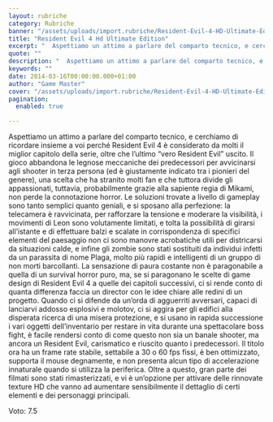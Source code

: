 ```yaml
---
layout: rubriche
category: Rubriche
banner: "/assets/uploads/import.rubriche/Resident-Evil-4-HD-Ultimate-Edition-PC1.jpg"
title: "Resident Evil 4 Hd Ultimate Edition"
excerpt: "  Aspettiamo un attimo a parlare del comparto tecnico, e cerchiamo di ricordare insieme a voi perché Resident Evil 4 è considerato da molti il miglior capitolo della serie, oltre che l’ultimo “vero Resident Evil” uscito. Il gioco abbandona le legnose meccaniche dei predecessori per avvicinarsi agli shooter in terza persona (ed è giustamente indicato [&hellip"
quote: ""
description: "  Aspettiamo un attimo a parlare del comparto tecnico, e cerchiamo di ricordare insieme a voi perché Resident Evil 4 è considerato da molti il miglior capitolo della serie, oltre che l’ultimo “vero Resident Evil” uscito. Il gioco abbandona le legnose meccaniche dei predecessori per avvicinarsi agli shooter in terza persona (ed è giustamente indicato [&hellip"
keywords: ""
date: 2014-03-16T00:00:00.000+01:00
author: "Game Master"
cover: "/assets/uploads/import.rubriche/Resident-Evil-4-HD-Ultimate-Edition-PC1.jpg"
pagination:
  enabled: true

---
```


[](https://hotmc.com/wp-content/uploads/2014/03/Resident-Evil-4-HD-Ultimate-Edition-PC1.jpg)

Aspettiamo un attimo a parlare del comparto tecnico, e cerchiamo di ricordare insieme a voi perché Resident Evil 4 è considerato da molti il miglior capitolo della serie, oltre che l’ultimo “vero Resident Evil” uscito. Il gioco abbandona le legnose meccaniche dei predecessori per avvicinarsi agli shooter in terza persona (ed è giustamente indicato tra i pionieri del genere), una scelta che ha stranito molti fan e che tuttora divide gli appassionati, tuttavia, probabilmente grazie alla sapiente regia di Mikami, non perde la connotazione horror. Le soluzioni trovate a livello di gameplay sono tanto semplici quanto geniali, e si sposano alla perfezione: la telecamera è ravvicinata, per rafforzare la tensione e moderare la visibilità, i movimenti di Leon sono volutamente limitati, e tolta la possibilità di girarsi all’istante e di effettuare balzi e scalate in corrispondenza di specifici elementi del paesaggio non ci sono manovre acrobatiche utili per districarsi da situazioni calde, e infine gli zombie sono stati sostituiti da individui infetti da un parassita di nome Plaga, molto più rapidi e intelligenti di un gruppo di non morti barcollanti. La sensazione di paura costante non è paragonabile a quella di un survival horror puro, ma, se si paragonano le scelte di game design di Resident Evil 4 a quelle dei capitoli successivi, ci si rende conto di quanta differenza faccia un director con le idee chiare alle redini di un progetto. Quando ci si difende da un’orda di agguerriti avversari, capaci di lanciarvi addosso esplosivi e molotov, ci si aggira per gli edifici alla disperata ricerca di una misera protezione, e si usano in rapida successione i vari oggetti dell’inventario per restare in vita durante una spettacolare boss fight, è facile rendersi conto di come questo non sia un banale shooter, ma ancora un Resident Evil, carismatico e riuscito quanto i predecessori. Il titolo ora ha un frame rate stabile, settabile a 30 o 60 fps fissi, è ben ottimizzato, supporta il mouse degnamente, e non presenta alcun tipo di accelerazione innaturale quando si utilizza la periferica. Oltre a questo, gran parte dei filmati sono stati rimasterizzati, e vi è un’opzione per attivare delle rinnovate texture HD che vanno ad aumentare sensibilmente il dettaglio di certi elementi e dei personaggi principali.

Voto: 7.5